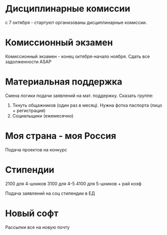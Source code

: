 # Дисциплинарные комиссии
с 7 октября - стартуют организованы дисциплинарные комиссии. 

# Комиссионный экзамен
Комиссионный экзамен - конец октября-начало ноября. Сдать все задолженности ASAP

# Материальная поддержка
Смена логики подачи заявлений на мат. поддержку. Сказать группе:
1. Ткнуть общажников (один раз в месяц). Нужна фотка паспорта (лицо + регистрация)
2. Социальщики (ежемесячно)

# Моя страна - моя Россия
Подача проектов на конкурс

# Стипендии
2100 для 4-шников
3100 для 4-5
4100 для 5-шников
\+ рай коэф

Подача заявлений на соц стипендии в ЕД

# Новый софт
Рассылки все на новую почту
